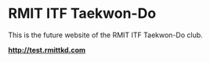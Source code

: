 RMIT ITF Taekwon-Do
===================

This is the future website of the RMIT ITF Taekwon-Do club.

**http://test.rmittkd.com**